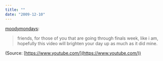 ```yaml
---
title: ""
date: "2009-12-10"
---
```


[moodymondays](http://moodymondays.tumblr.com/post/273686432/friends-for-those-of-you-that-are-going-through):

> friends, for those of you that are going through finals week, like i am, hopefully this video will brighten your day up as much as it did mine.

(Source: [https://www.youtube.com/](https://www.youtube.com/))
